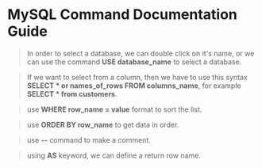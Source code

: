 # **MySQL Command Documentation Guide**

> In order to select a database, we can double click on it's name, or we can use the command **USE database_name** to select a database.

> If we want to select from a column, then we have to use this syntax **SELECT * or names_of_rows FROM columns_name**, for example **SELECT * from customers**.

> use **WHERE row_name = value** format to sort the list.

> use **ORDER BY row_name** to get data in order.

> use **--** command to make a comment.

> using **AS** keyword, we can define a return row name.
